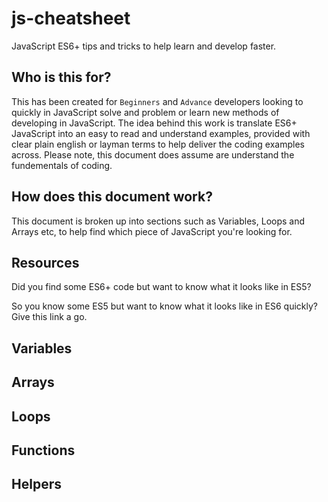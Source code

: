 # js-cheatsheet

JavaScript ES6+ tips and tricks to help learn and develop faster.

## Who is this for?

This has been created for `Beginners` and `Advance` developers looking to quickly in JavaScript solve and problem or learn new methods of developing in JavaScript. The idea behind this work is translate ES6+ JavaScript into an easy to read and understand examples, provided with clear plain english or layman terms to help deliver the coding examples across. Please note, this document does assume are understand the fundementals of coding.

## How does this document work?

This document is broken up into sections such as Variables, Loops and Arrays etc, to help find which piece of JavaScript you're looking for. 

## Resources

Did you find some ES6+ code but want to know what it looks like in ES5?

So you know some ES5 but want to know what it looks like in ES6 quickly? Give this link a go.

## Variables 

## Arrays

## Loops

## Functions

## Helpers



